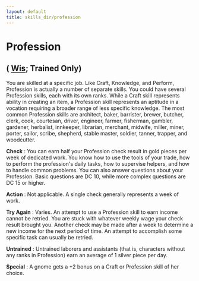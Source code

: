 ```yaml
---
layout: default
title: skills_dir/profession
---
```

# Profession

## ( [Wis](../gettingStarted#_wisdom); Trained Only)

You are skilled at a specific job. Like Craft, Knowledge, and Perform, Profession is actually a number of separate skills. You could have several Profession skills, each with its own ranks. While a Craft skill represents ability in creating an item, a Profession skill represents an aptitude in a vocation requiring a broader range of less specific knowledge. The most common Profession skills are architect, baker, barrister, brewer, butcher, clerk, cook, courtesan, driver, engineer, farmer, fisherman, gambler, gardener, herbalist, innkeeper, librarian, merchant, midwife, miller, miner, porter, sailor, scribe, shepherd, stable master, soldier, tanner, trapper, and woodcutter.

**Check** : You can earn half your Profession check result in gold pieces per week of dedicated work. You know how to use the tools of your trade, how to perform the profession's daily tasks, how to supervise helpers, and how to handle common problems. You can also answer questions about your Profession. Basic questions are DC 10, while more complex questions are DC 15 or higher.

**Action** : Not applicable. A single check generally represents a week of work.

**Try Again** : Varies. An attempt to use a Profession skill to earn income cannot be retried. You are stuck with whatever weekly wage your check result brought you. Another check may be made after a week to determine a new income for the next period of time. An attempt to accomplish some specific task can usually be retried.

**Untrained** : Untrained laborers and assistants (that is, characters without any ranks in Profession) earn an average of 1 silver piece per day.

**Special** : A gnome gets a +2 bonus on a Craft or Profession skill of her choice.

